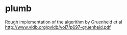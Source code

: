 # plumb
Rough implementation of the algorithm by Gruenheid et al http://www.vldb.org/pvldb/vol7/p697-gruenheid.pdf

